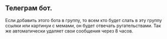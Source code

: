## Телеграм бот.

Если добавить этого бота в группу, то всем кто будет слать в эту группу ссылки или картинуи с мемами, он будет отвечать ругательствами. Так же автоматически удаляет свои сообщения через 8 часов.